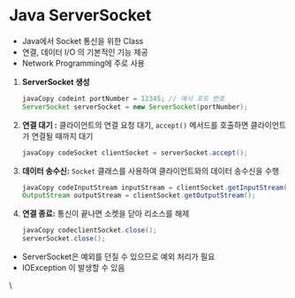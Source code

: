 # Java ServerSocket

* Java에서 Socket 통신을 위한 Class
* 연결, 데이터 I/O 의 기본적인 기능 제공
* Network Programming에 주로 사용



1.  **ServerSocket 생성**

    ```java
    javaCopy codeint portNumber = 12345; // 예시 포트 번호
    ServerSocket serverSocket = new ServerSocket(portNumber);
    ```
2.  **연결 대기 :** 클라이언트의 연결 요청 대기, `accept()` 메서드를 호출하면 클라이언트가 연결될 때까지 대기

    ```java
    javaCopy codeSocket clientSocket = serverSocket.accept();
    ```
3.  **데이터 송수신:** `Socket` 클래스를 사용하여 클라이언트와의 데이터 송수신을 수행

    ```java
    javaCopy codeInputStream inputStream = clientSocket.getInputStream();
    OutputStream outputStream = clientSocket.getOutputStream();
    ```
4.  **연결 종료:** 통신이 끝나면 소켓을 닫아 리소스를 해제

    ```java
    javaCopy codeclientSocket.close();
    serverSocket.close();
    ```

* ServerSocket은 예외를 던질 수 있으므로 예외 처리가 필요&#x20;
* IOException 이 발생할 수 있음

\
